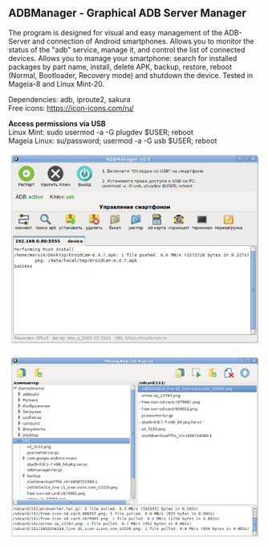 ADBManager - Graphical ADB Server Manager
---
The program is designed for visual and easy management of the ADB-Server and connection of Android smartphones. Allows you to monitor the status of the "adb" service, manage it, and control the list of connected devices. Allows you to manage your smartphone: search for installed packages by part name, install, delete APK, backup, restore, reboot (Normal, Bootloader, Recovery mode) and shutdown the device. Tested in Mageia-8 and Linux Mint-20.  

Dependencies: adb, iproute2, sakura  
Free icons: https://icon-icons.com/ru/

**Access permissions via USB**  
Linux Mint: sudo usermod -a -G plugdev $USER; reboot  
Mageia Linux: su/password; usermod -a -G usb $USER; reboot

![](https://github.com/AKotov-dev/adbmanager/blob/main/ScreenShot/ADBManager1.png)  

![](https://github.com/AKotov-dev/adbmanager/blob/main/ScreenShot/ADBManager2.png)
